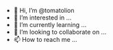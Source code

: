 - 👋 Hi, I’m @tomatolion
- 👀 I’m interested in ...
- 🌱 I’m currently learning ...
- 💞️ I’m looking to collaborate on ...
- 📫 How to reach me ...

<!---
tomatolion/tomatolion is a ✨ special ✨ repository because its `README.md` (this file) appears on your GitHub profile.
You can click the Preview link to take a look at your changes.
--->
